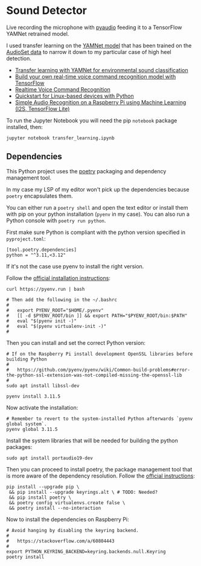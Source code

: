 # Sound Detector

Live recording the microphone with [pyaudio](https://people.csail.mit.edu/hubert/pyaudio/)
feeding it to a TensorFlow YAMNet retrained model.

I used transfer learning on the [YAMNet model](https://tfhub.dev/google/yamnet/1) that
has been trained on the [AudioSet data](https://research.google.com/audioset/) to narrow
it down to my particular case of high heel detection.

- [Transfer learning with YAMNet for environmental sound classification](https://www.tensorflow.org/tutorials/audio/transfer_learning_audio)
- [Build your own real-time voice command recognition model with TensorFlow](https://www.youtube.com/watch?v=m-JzldXm9bQ)
- [Realtime Voice Command Recognition](https://github.com/AssemblyAI-Examples/realtime-voice-command-recognition)
- [Quickstart for Linux-based devices with Python](https://www.tensorflow.org/lite/guide/python)
- [Simple Audio Recognition on a Raspberry Pi using Machine Learning (I2S, TensorFlow Lite)](https://electronut.in/audio-recongnition-ml/)

To run the Jupyter Notebook you will need the pip `notebook` package installed, then:

```
jupyter notebook transfer_learning.ipynb
```

## Dependencies

This Python project uses the [poetry](https://python-poetry.org/) packaging and
dependency management tool.

In my case my LSP of my editor won't pick up the dependencies because `poetry`
encapsulates them.

You can either run a `poetry shell` and open the text editor or install them with pip
on your python installation (`pyenv` in my case). You can also run a Python console
with `poetry run python`.

First make sure Python is compliant with the python version specified in `pyproject.toml`:

```
[tool.poetry.dependencies]
python = "^3.11,<3.12"
```

If it's not the case use pyenv to install the right version.

Follow the [official installation instructions](https://github.com/pyenv/pyenv#installation):

```
curl https://pyenv.run | bash

# Then add the following in the ~/.bashrc
#
#   export PYENV_ROOT="$HOME/.pyenv"
#   [[ -d $PYENV_ROOT/bin ]] && export PATH="$PYENV_ROOT/bin:$PATH"
#   eval "$(pyenv init -)"
#   eval "$(pyenv virtualenv-init -)"
#
```

Then you can install and set the correct Python version:

```
# If on the Raspberry Pi install development OpenSSL libraries before building Python
#
#   https://github.com/pyenv/pyenv/wiki/Common-build-problems#error-the-python-ssl-extension-was-not-compiled-missing-the-openssl-lib
#
sudo apt install libssl-dev

pyenv install 3.11.5
```

Now activate the installation:

```
# Remember to revert to the system-installed Python afterwards `pyenv global system`.
pyenv global 3.11.5 
```

Install the system libraries that will be needed for building the python packages:

```
sudo apt install portaudio19-dev
```

Then you can proceed to install poetry, the package management tool that is more aware
of the dependency resolution. Follow the [official instructions](https://python-poetry.org/docs/#installation):

```
pip install --upgrade pip \
 && pip install --upgrade keyrings.alt \ # TODO: Needed?
 && pip install poetry \
 && poetry config virtualenvs.create false \
 && poetry install --no-interaction
```

Now to install the dependencies on Raspberry Pi:

```
# Avoid hanging by disabling the keyring backend.
#
#   https://stackoverflow.com/a/60804443
#
export PYTHON_KEYRING_BACKEND=keyring.backends.null.Keyring
poetry install
```
